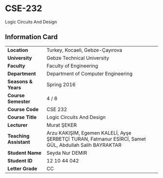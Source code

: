 # CSE-232
Logic Circuits And Design

## Information Card
| | |
| --- | --- |
| **Location** | Turkey, Kocaeli, Gebze-Çayırova |
| **University** | Gebze Technical University |
| **Faculty** | Faculty of Engineering |
| **Department** | Department of Computer Engineering |
| **Seasons & Years** | Spring 2016 |
| **Course Semester** | 4 / 8 |
| **Course Code** | CSE 232 |
| **Course Title** | Logic Circuits And Design |
| **Lecturer** | Murat ŞEKER |
| **Teaching Assistant** | Arzu KAKIŞIM, Egemen KALELİ, Ayşe ŞERBETÇİ TURAN, Fatmanur ESİRCİ, Samet GÜL, Abdullah Salih BAYRAKTAR |
| **Student Name** | Seyda Nur DEMIR |
| **Student ID** | 12 10 44 042 |
| **Letter Grade** | CC |
